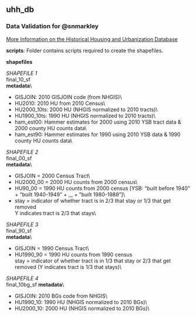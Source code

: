 ## uhh_db

### Data Validation for @snmarkley
[More Information on the Historical Housing and Urbanization Database](https://github.com/snmarkley1/HIST_HU_URB)


**scripts**: Folder contains scripts required to create the shapefiles.

**shapefiles**

*SHAPEFILE 1*\
final_10_sf\
**metadata**\
* GISJOIN: 2010 GISJOIN code (from NHGIS)\
* HU2010: 2010 HU from 2010 Census\
* HU2000_10ts: 2000 HU (NHGIS normalized to 2010 tracts)\
* HU1900_10ts: 1990 HU (NHGIS normalized to 2010 tracts)\
* ham_est00: Hammer estimates for 2000 using 2010 YSB tract data & 2000 county HU counts data\
* ham_est90: Hammer estimates for 1990 using 2010 YSB data & 1990 county HU counts data\

*SHAPEFILE 2*\
final_00_sf \
**metadata**\
* GISJOIN = 2000 Census Tract\
* HU2000_00 = 2000 HU counts from 2000 census\
* HU90_00 = 1990 HU counts from 2000 census [YSB: “built before 1940” + “built 1940-1949” + ,,, + ”built 1980-1989”]\
* stay = indicator of whether tract is in 2/3 that stay or 1/3 that get removed\
Y indicates tract is 2/3 that stays\


*SHAPEFILE 3*\
final_90_sf\
**metadata**\
* GISJOIN = 1990 Census Tract\
* HU1990_90 = 1990 HU counts from 1990 census\
stay = indicator of whether tract is in 1/3 that stay or 2/3 that get removed (Y indicates tract is 1/3 that stays)\
           

*SHAPEFILE 4*\
final_10bg_sf
**metadata**\
* GISJOIN: 2010 BGs code from NHGIS\
* HU1990_10: 1990 HU (NHGIS normalized to 2010 BGs)\
* HU2000_10: 2000 HU (NHGIS normalized to 2010 BGs)\
